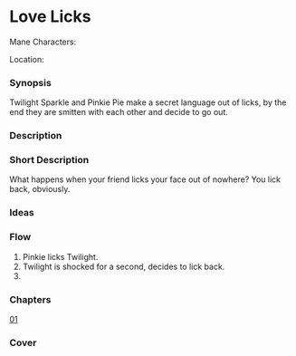 # Love Licks

Mane Characters: 

Location: 

### Synopsis

Twilight Sparkle and Pinkie Pie make a secret language out of licks, by the end they are smitten with each other and decide to go out.

### Description


### Short Description

What happens when your friend licks your face out of nowhere? You lick back, obviously.

### Ideas


### Flow

1. Pinkie licks Twilight.
2. Twilight is shocked for a second, decides to lick back.
3. 

### Chapters

[01](./01.md)

### Cover

